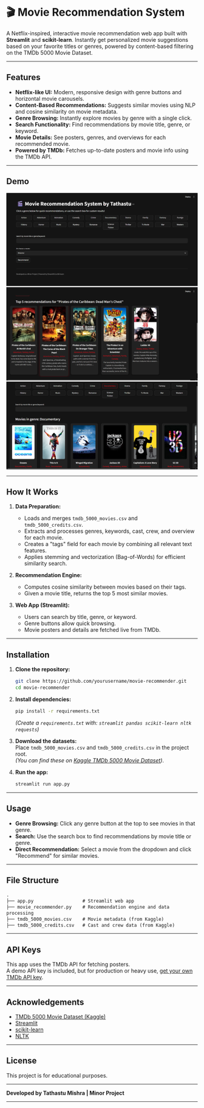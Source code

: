 # 🎬 Movie Recommendation System

A Netflix-inspired, interactive movie recommendation web app built with **Streamlit** and **scikit-learn**. Instantly get personalized movie suggestions based on your favorite titles or genres, powered by content-based filtering on the TMDb 5000 Movie Dataset.

---

## Features

- **Netflix-like UI:** Modern, responsive design with genre buttons and horizontal movie carousels.
- **Content-Based Recommendations:** Suggests similar movies using NLP and cosine similarity on movie metadata.
- **Genre Browsing:** Instantly explore movies by genre with a single click.
- **Search Functionality:** Find recommendations by movie title, genre, or keyword.
- **Movie Details:** See posters, genres, and overviews for each recommended movie.
- **Powered by TMDb:** Fetches up-to-date posters and movie info using the TMDb API.

---

## Demo

![Demo Screenshot](Demo1.png)
![Demo Screenshot](Demo2.png)
![Demo Screenshot](Demo3.png)<!-- (Add your own screenshot if available) -->

---

## How It Works

1. **Data Preparation:**  
   - Loads and merges `tmdb_5000_movies.csv` and `tmdb_5000_credits.csv`.
   - Extracts and processes genres, keywords, cast, crew, and overview for each movie.
   - Creates a "tags" field for each movie by combining all relevant text features.
   - Applies stemming and vectorization (Bag-of-Words) for efficient similarity search.

2. **Recommendation Engine:**  
   - Computes cosine similarity between movies based on their tags.
   - Given a movie title, returns the top 5 most similar movies.

3. **Web App (Streamlit):**  
   - Users can search by title, genre, or keyword.
   - Genre buttons allow quick browsing.
   - Movie posters and details are fetched live from TMDb.

---

## Installation

1. **Clone the repository:**
   ```bash
   git clone https://github.com/yourusername/movie-recommender.git
   cd movie-recommender
   ```

2. **Install dependencies:**
   ```bash
   pip install -r requirements.txt
   ```
   *(Create a `requirements.txt` with: `streamlit pandas scikit-learn nltk requests`)*

3. **Download the datasets:**  
   Place `tmdb_5000_movies.csv` and `tmdb_5000_credits.csv` in the project root.  
   *(You can find these on [Kaggle TMDb 5000 Movie Dataset](https://www.kaggle.com/datasets/tmdb/tmdb-movie-metadata))*.

4. **Run the app:**
   ```bash
   streamlit run app.py
   ```

---

## Usage

- **Genre Browsing:** Click any genre button at the top to see movies in that genre.
- **Search:** Use the search box to find recommendations by movie title or genre.
- **Direct Recommendation:** Select a movie from the dropdown and click "Recommend" for similar movies.

---

## File Structure

```
.
├── app.py                  # Streamlit web app
├── movie_recommender.py    # Recommendation engine and data processing
├── tmdb_5000_movies.csv    # Movie metadata (from Kaggle)
├── tmdb_5000_credits.csv   # Cast and crew data (from Kaggle)
```

---

## API Keys

This app uses the TMDb API for fetching posters.  
A demo API key is included, but for production or heavy use, [get your own TMDb API key](https://www.themoviedb.org/documentation/api).

---

## Acknowledgements

- [TMDb 5000 Movie Dataset (Kaggle)](https://www.kaggle.com/datasets/tmdb/tmdb-movie-metadata)
- [Streamlit](https://streamlit.io/)
- [scikit-learn](https://scikit-learn.org/)
- [NLTK](https://www.nltk.org/)

---

## License

This project is for educational purposes.

---

**Developed by Tathastu Mishra | Minor Project**

---

